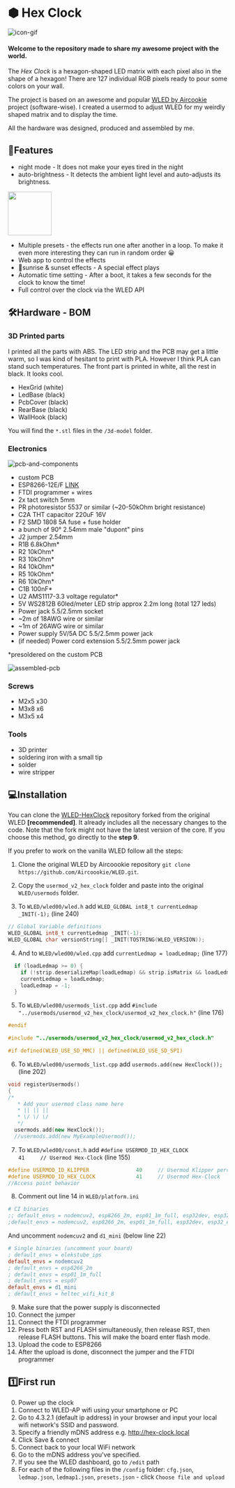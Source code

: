 # 	&#11042;	 Hex Clock
![icon-gif](/images/icon-gif.gif)

#### Welcome to the repository made to share my awesome project with the world.

The *Hex Clock* is a hexagon-shaped LED matrix with each pixel also in the shape of a hexagon!
There are 127 individual RGB pixels ready to pour some colors on your wall.

The project is based on an awesome and popular [WLED by Aircookie](https://github.com/Aircoookie/WLED) project (software-wise). I created a usermod to adjust WLED for my weirdly shaped matrix and to display the time.

All the hardware was designed, produced and assembled by me.
## 🎉Features
- night mode - It does not make your eyes tired in the night
- auto-brightness - It detects the ambient light level and auto-adjusts its brightness.

<img src="./images/night-mode.gif" width=100>

- Multiple presets - the effects run one after another in a loop. To make it even more interesting they can run in random order 😀
- Web app to control the effects
- 🌅sunrise & sunset effects - A special effect plays
- Automatic time setting - After a boot, it takes a few seconds for the clock to know the time!
- Full control over the clock via the WLED API
## 🛠️Hardware - BOM
### 3D Printed parts
I printed all the parts with ABS. The LED strip and the PCB may get a little warm, so I was kind of hesitant to print with PLA. However I think PLA can stand such temperatures.
The front part is printed in white, all the rest in black. It looks cool. 
- HexGrid (white)
- LedBase (black)
- PcbCover (black)
- RearBase (black)
- WallHook (black)

You will find the `*.stl` files in the `/3d-model` folder.
### Electronics
![pcb-and-components](images/pcb-and-components.jpg)
- custom PCB
- ESP8266-12E/F [LINK](https://www.aliexpress.com/item/1005004265299852.html?pdp_npi=4%40dis%21USD%21US%20%241.02%21US%20%241.02%21%21%211.02%211.02%21%402103850917095823909064578eaf19%2112000037068996314%21sh%21PL%21838748658%21&spm=a2g0o.store_pc_allItems_or_groupList.new_all_items_2007585817841.1005004265299852)
- FTDI programmer + wires
- 2x tact switch 5mm
- PR photoresistor 5537 or similar (~20-50kOhm bright resistance)
- C2A THT capacitor 220uF 16V
- F2 SMD 1808 5A fuse + fuse holder
- a bunch of 90&deg; 2.54mm male "dupont" pins
- J2 jumper 2.54mm
- R1B 6.8kOhm*
- R2 10kOhm*
- R3 10kOhm*
- R4 10kOhm*
- R5 10kOhm*
- R6 10kOhm*
- C1B 100nF*
- U2 AMS1117-3.3 voltage regulator*
- 5V WS2812B 60led/meter LED strip approx 2.2m long (total 127 leds)
- Power jack 5.5/2.5mm socket
- ~2m of 18AWG wire or similar
- ~1m of 26AWG wire or similar
- Power supply 5V/5A DC 5.5/2.5mm power jack
- (if needed) Power cord extension 5.5/2.5mm power jack

*presoldered on the custom PCB

![assembled-pcb](/images/pcb_top_view_soldered.jpg)
### Screws
- M2x5 x30
- M3x8 x6
- M3x5 x4
### Tools
- 3D printer
- soldering iron with a small tip
- solder
- wire stripper
## 💻Installation
You can clone the [WLED-HexClock](https://github.com/Bulduper/WLED-HexClock.git) repository forked from the original WLED **[recommended]**. It already includes all the necessary changes to the code. Note that the fork might not have the latest version of the core.
If you choose this method, go directly to the **step 9**.

If you prefer to work on the vanilla WLED follow all the steps:

1. Clone the original WLED by Aircoookie repository `git clone https://github.com/Aircoookie/WLED.git`.

2. Copy the `usermod_v2_hex_clock` folder and paste into the original `WLED/usermods` folder. 

3. To `WLED/wled00/wled.h` add `WLED_GLOBAL int8_t currentLedmap _INIT(-1);` (line 240)
```cpp
// Global Variable definitions
WLED_GLOBAL int8_t currentLedmap _INIT(-1);
WLED_GLOBAL char versionString[] _INIT(TOSTRING(WLED_VERSION));
```

4. And to `WLED/wled00/wled.cpp` add `currentLedmap = loadLedmap;` (line 177)
```cpp
  if (loadLedmap >= 0) {
    if (!strip.deserializeMap(loadLedmap) && strip.isMatrix && loadLedmap == 0) strip.setUpMatrix();
    currentLedmap = loadLedmap;
    loadLedmap = -1;
  }
```
5. To `WLED/wled00/usermods_list.cpp` add `#include "../usermods/usermod_v2_hex_clock/usermod_v2_hex_clock.h"` (line 176)
```cpp
#endif

#include "../usermods/usermod_v2_hex_clock/usermod_v2_hex_clock.h"

#if defined(WLED_USE_SD_MMC) || defined(WLED_USE_SD_SPI)
```
6. To `WLED/wled00/usermods_list.cpp` add `usermods.add(new HexClock());` (line 202)
```cpp
void registerUsermods()
{
/*
   * Add your usermod class name here
   * || || ||
   * \/ \/ \/
   */
  usermods.add(new HexClock());
  //usermods.add(new MyExampleUsermod());
```
7. To `WLED/wled00/const.h` add `#define USERMOD_ID_HEX_CLOCK             41     // Usermod Hex-Clock` (line 155)
```cpp
#define USERMOD_ID_KLIPPER               40     // Usermod Klipper percentage
#define USERMOD_ID_HEX_CLOCK             41     // Usermod Hex-Clock
//Access point behavior
```
8. Comment out line 14 in `WLED/platform.ini`
```ini
# CI binaries
;; default_envs = nodemcuv2, esp8266_2m, esp01_1m_full, esp32dev, esp32_eth # ESP32 variant builds are temporarily excluded from CI due to toolchain issues on the GitHub Actions Linux environment
;default_envs = nodemcuv2, esp8266_2m, esp01_1m_full, esp32dev, esp32_eth, lolin_s2_mini, esp32c3dev, esp32s3dev_8MB
```

And uncomment `nodemcuv2` and `d1_mini` (below line 22)
```ini
# Single binaries (uncomment your board)
; default_envs = elekstube_ips
default_envs = nodemcuv2
; default_envs = esp8266_2m
; default_envs = esp01_1m_full
; default_envs = esp07
default_envs = d1_mini
; default_envs = heltec_wifi_kit_8
```
9. Make sure that the power supply is disconnected
10. Connect the jumper
11. Connect the FTDI programmer
12. Press both RST and FLASH simultaneously, then release RST, then release FLASH buttons. This will make the board enter flash mode.
12. Upload the code to ESP8266
13. After the upload is done, disconnect the jumper and the FTDI programmer

## 1️⃣First run
0. Power up the clock
1. Connect to WLED-AP wifi using your smartphone or PC
2. Go to 4.3.2.1 (default ip address) in your browser and input your local wifi network's SSID and password.
3. Specify a friendly mDNS address e.g. http://hex-clock.local
4. Click Save & connect
5. Connect back to your local WiFi network
6. Go to the mDNS address you've specified.
7. If you see the WLED dashboard, go to `/edit` path
8. For each of the following files in the `/config` folder: `cfg.json`, `ledmap.json`, `ledmap1.json`, `presets.json` - click `Choose file and upload`